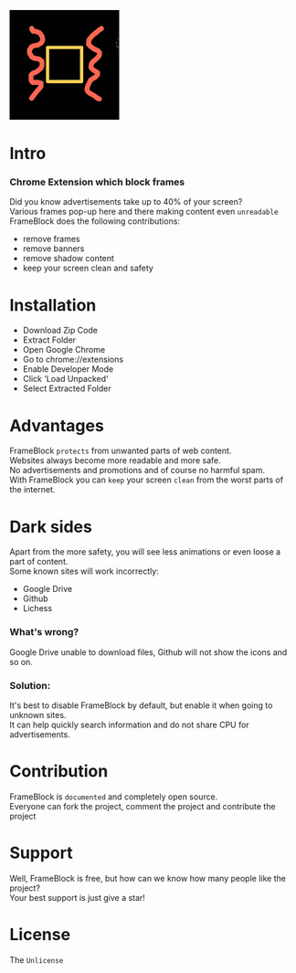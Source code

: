 ![](https://raw.githubusercontent.com/Roseinfire/FrameBlock/main/Frameblock(192x192).png)
# Intro
### Chrome Extension which block frames
Did you know advertisements take up to 40% of your screen? <br>
Various frames pop-up here and there making content even `unreadable` <br>
FrameBlock does the following contributions:
* remove frames
* remove banners
* remove shadow content
* keep your screen clean and safety
# Installation
* Download Zip Code
* Extract Folder
* Open Google Chrome
* Go to chrome://extensions
* Enable Developer Mode
* Click 'Load Unpacked'
* Select Extracted Folder
# Advantages
FrameBlock `protects` from unwanted parts of web content. <br>
Websites always become more readable and more safe. <br>
No advertisements and promotions and of course no harmful spam. <br>
With FrameBlock you can `keep` your screen `clean` from the worst parts of the internet.
# Dark sides
Apart from the more safety, you will see less animations or even loose a part of content. <br>
Some known sites will work incorrectly:
  * Google Drive
  * Github
  * Lichess
### What's wrong?
Google Drive unable to download files, Github will not show the icons and so on. <br>
### Solution:
It's best to disable FrameBlock by default, but enable it when going to unknown sites. <br>
It can help quickly search information and do not share CPU for advertisements.
# Contribution
FrameBlock is `documented` and completely open source. <br>
Everyone can fork the project, comment the project and contribute the project
# Support
Well, FrameBlock is free, but how can we know how many people like the project? <br>
Your best support is just give a star!
# License
The `Unlicense`
